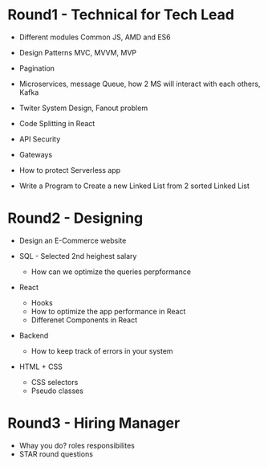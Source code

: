 # Round1 - Technical for Tech Lead

- Different modules Common JS, AMD and ES6
- Design Patterns MVC, MVVM, MVP

- Pagination
- Microservices, message Queue, how 2 MS will interact with each others, Kafka
- Twiter System Design, Fanout problem
- Code Splitting in React
- API Security
- Gateways
- How to protect Serverless app
- Write a Program to Create a new Linked List from 2 sorted Linked List

# Round2 - Designing

- Design an E-Commerce website
- SQL - Selected 2nd heighest salary

  - How can we optimize the queries perpformance

- React
  - Hooks
  - How to optimize the app performance in React
  - Differenet Components in React
- Backend

  - How to keep track of errors in your system

- HTML + CSS

  - CSS selectors
  - Pseudo classes

# Round3 - Hiring Manager

- Whay you do? roles responsibilites
- STAR round questions

